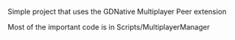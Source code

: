 Simple project that uses the GDNative Multiplayer Peer extension

Most of the important code is in Scripts/MultiplayerManager
